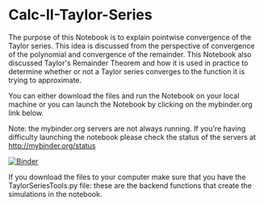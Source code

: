 # Calc-II-Taylor-Series
The purpose of this Notebook is to explain pointwise convergence of the Taylor series. This idea is discussed from the perspective of convergence of the polynomial and convergence of the remainder. This Notebook also discussed Taylor's Remainder Theorem and how it is used in practice to determine whether or not a Taylor series converges to the function it is trying to approximate. 

You can either download the files and run the Notebook on your local machine or you can launch the Notebook by clicking on the mybinder.org link below.

Note: the mybinder.org servers are not always running. If you're having difficulty launching the notebook please check the status of the servers at http://mybinder.org/status

[![Binder](http://mybinder.org/badge.svg)](http://mybinder.org:/repo/kmcquighan/calc-ii-taylor-series)

If you download the files to your computer make sure that you have the TaylorSeriesTools.py file: these are the backend functions that create the simulations in the notebook.
